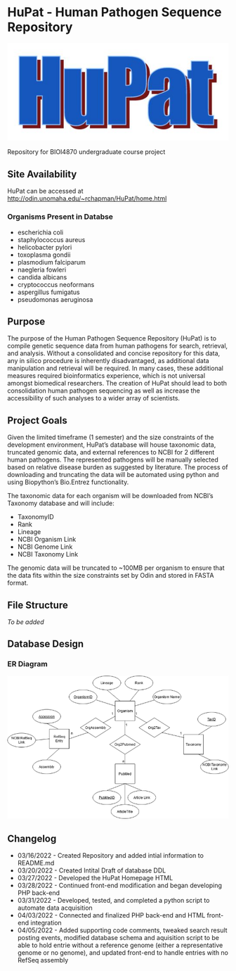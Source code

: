 # HuPat - Human Pathogen Sequence Repository
<p align="center">
  <img src="https://github.com/rchapman2022/HuPat-BIOI48790/blob/main/Front-end/HuPatLogo.JPG">
</p>

Repository for BIOI4870 undergraduate course project

## Site Availability
HuPat can be accessed at http://odin.unomaha.edu/~rchapman/HuPat/home.html

### Organisms Present in Databse
- escherichia coli
- staphylococcus aureus
- helicobacter pylori
- toxoplasma gondii
- plasmodium falciparum
- naegleria fowleri
- candida albicans
- cryptococcus neoformans
- aspergillus fumigatus
- pseudomonas aeruginosa

## Purpose
The purpose of the Human Pathogen Sequence Repository (HuPat) is to compile genetic sequence data from human pathogens for search, retrieval, and analysis. Without a consolidated and concise repository for this data, any in silico procedure is inherently disadvantaged, as additional data manipulation and retrieval will be required. In many cases, these additional measures required bioinformatics experience, which is not universal amongst biomedical researchers. The creation of HuPat should lead to both consolidation human pathogen sequencing as well as increase the accessibility of such analyses to a wider array of scientists.

## Project Goals
Given the limited timeframe (1 semester) and the size constraints of the development environment, HuPat’s database will house taxonomic data, truncated genomic data, and external references to NCBI for 2 different human pathogens. The represented pathogens will be manually selected based on relative disease burden as suggested by literature. The process of downloading and truncating the data will be automated using python and using Biopython’s Bio.Entrez functionality. 

The taxonomic data for each organism will be downloaded from NCBI’s Taxonomy database and will include:
-	TaxonomyID
-	Rank
-	Lineage
-	NCBI Organism Link
-	NCBI Genome Link
-	NCBI Taxonomy Link

The genomic data will be truncated to ~100MB per organism to ensure that the data fits within the size constraints set by Odin and stored in FASTA format.

## File Structure

*To be added*

## Database Design

### ER Diagram
<p align="center">
  <img style="background-color: rgb(300, 300, 300);" src="https://github.com/rchapman2022/HuPat-BIOI48790/blob/main/Documentation/HuPatERDiagram.png">
</p>

## Changelog

- 03/16/2022 - Created Repository and added intial information to README.md
- 03/20/2022 - Created Intital Draft of database DDL
- 03/27/2022 - Developed the HuPat Homepage HTML
- 03/28/2022 - Continued front-end modification and began developing PHP back-end
- 03/31/2022 - Developed, tested, and completed a python script to automate data acquisition
- 04/03/2022 - Connected and finalized PHP back-end and HTML front-end integration
- 04/05/2022 - Added supporting code comments, tweaked search result posting events, modified database schema and aquisition script to be able to hold entrie without a reference genome (either a representative genome or no genome), and updated front-end to handle entries with no RefSeq assembly
